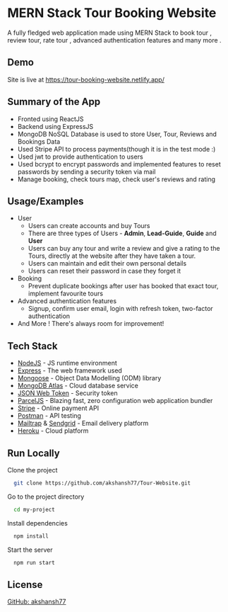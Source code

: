 
# MERN Stack Tour Booking Website

A fully fledged web application made using MERN Stack to book tour , review tour, rate tour , advanced authentication features and many more .

## Demo
Site is live at https://tour-booking-website.netlify.app/

## Summary of the App

- Fronted using ReactJS
- Backend using ExpressJS
- MongoDB NoSQL Database is used to store User, Tour, Reviews and Bookings Data
- Used Stripe API to process payments(though it is in the test mode :)
- Used jwt to provide authentication to users
- Used bcrypt to encrypt passwords and implemented features to reset passwords by sending a security token via mail
- Manage booking, check tours map, check user's reviews and rating




## Usage/Examples

* User
  - Users can create accounts and buy Tours
  - There are three types of Users - **Admin**, **Lead-Guide**, **Guide** and **User**
  - Users can buy any tour and write a review and give a rating to the Tours, directly at the website after they have taken a tour.
  - Users can maintain and edit their own personal details
  - Users can reset their password in case they forget it 
* Booking
  - Prevent duplicate bookings after user has booked that exact tour, implement favourite tours
* Advanced authentication features
  - Signup, confirm user email, login with refresh token, two-factor authentication
* And More ! There's always room for improvement!



## Tech Stack

* [NodeJS](https://nodejs.org/en/) - JS runtime environment
* [Express](http://expressjs.com/) - The web framework used
* [Mongoose](https://mongoosejs.com/) - Object Data Modelling (ODM) library
* [MongoDB Atlas](https://www.mongodb.com/cloud/atlas) - Cloud database service
* [JSON Web Token](https://jwt.io/) - Security token
* [ParcelJS](https://parceljs.org/) - Blazing fast, zero configuration web application bundler
* [Stripe](https://stripe.com/) - Online payment API
* [Postman](https://www.getpostman.com/) - API testing
* [Mailtrap](https://mailtrap.io/) & [Sendgrid](https://sendgrid.com/) - Email delivery platform
* [Heroku](https://www.heroku.com/) - Cloud platform


## Run Locally

Clone the project

```bash
  git clone https://github.com/akshansh77/Tour-Website.git
```

Go to the project directory

```bash
  cd my-project
```

Install dependencies

```bash
  npm install
```

Start the server

```bash
  npm run start
```

## License

[GitHub: akshansh77](https://github.com/rashmi0710)

